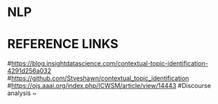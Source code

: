 # NLP
# REFERENCE LINKS
#https://blog.insightdatascience.com/contextual-topic-identification-4291d256a032
#https://github.com/Stveshawn/contextual_topic_identification
#https://ojs.aaai.org/index.php/ICWSM/article/view/14443
#Discourse analysis ~ 

